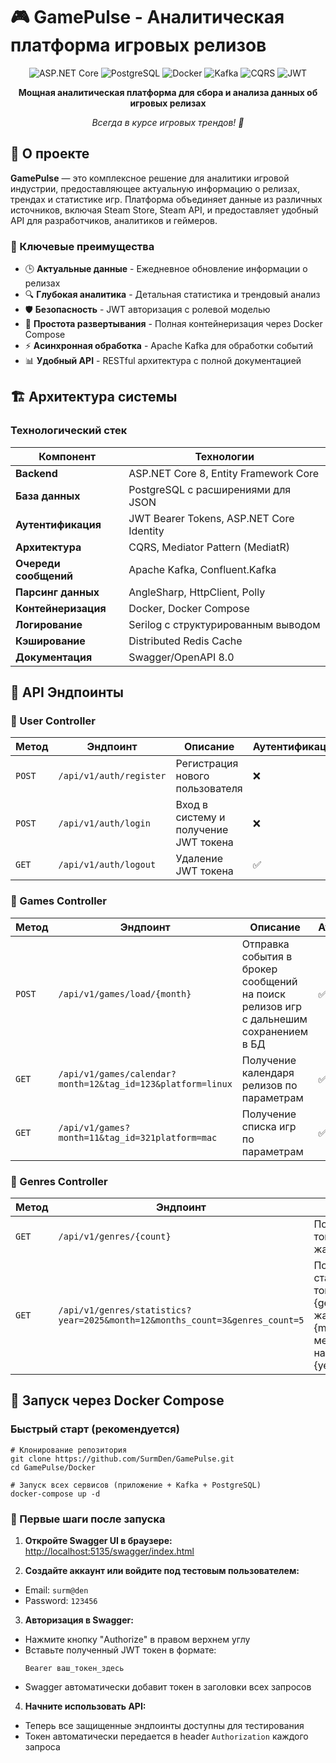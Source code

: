 # 🎮 GamePulse - Аналитическая платформа игровых релизов

<div align="center">

![ASP.NET Core](https://img.shields.io/badge/ASP.NET_Core-8.0-purple.svg)
![PostgreSQL](https://img.shields.io/badge/PostgreSQL-16-blue.svg)
![Docker](https://img.shields.io/badge/Docker-Ready-blue.svg)
![Kafka](https://img.shields.io/badge/Apache_Kafka-Streaming-orange.svg)
![CQRS](https://img.shields.io/badge/Architecture-CQRS-green.svg)
![JWT](https://img.shields.io/badge/Auth-JWT-orange.svg)

**Мощная аналитическая платформа для сбора и анализа данных об игровых релизах**

*Всегда в курсе игровых трендов! 🚀*

</div>

## 📖 О проекте

**GamePulse** — это комплексное решение для аналитики игровой индустрии, предоставляющее актуальную информацию о релизах, трендах и статистике игр. Платформа объединяет данные из различных источников, включая Steam Store, Steam API, и предоставляет удобный API для разработчиков, аналитиков и геймеров.

### 🌟 Ключевые преимущества

- 🕒 **Актуальные данные** - Ежедневное обновление информации о релизах
- 🔍 **Глубокая аналитика** - Детальная статистика и трендовый анализ
- 🛡️ **Безопасность** - JWT авторизация с ролевой моделью
- 🐳 **Простота развертывания** - Полная контейнеризация через Docker Compose
- ⚡ **Асинхронная обработка** - Apache Kafka для обработки событий
- 📊 **Удобный API** - RESTful архитектура с полной документацией

## 🏗️ Архитектура системы

### Технологический стек

| Компонент | Технологии |
|-----------|-------------|
| **Backend** | ASP.NET Core 8, Entity Framework Core |
| **База данных** | PostgreSQL с расширениями для JSON |
| **Аутентификация** | JWT Bearer Tokens, ASP.NET Core Identity |
| **Архитектура** | CQRS, Mediator Pattern (MediatR) |
| **Очереди сообщений** | Apache Kafka, Confluent.Kafka |
| **Парсинг данных** | AngleSharp, HttpClient, Polly |
| **Контейнеризация** | Docker, Docker Compose |
| **Логирование** | Serilog с структурированным выводом |
| **Кэширование** | Distributed Redis Cache |
| **Документация** | Swagger/OpenAPI 8.0 |

## 📡 API Эндпоинты

### 🔐 User Controller

| Метод | Эндпоинт | Описание | Аутентификация |
|-------|----------|-----------|----------------|
| `POST` | `/api/v1/auth/register` | Регистрация нового пользователя | ❌ |
| `POST` | `/api/v1/auth/login` | Вход в систему и получение JWT токена | ❌ |
| `GET` | `/api/v1/auth/logout` | Удаление JWT токена | ✅ |


### 🎯 Games Controller

| Метод | Эндпоинт | Описание | Аутентификация |
|-------|----------|-----------|----------------|
| `POST` | `/api/v1/games/load/{month}` | Отправка события в брокер сообщений на поиск релизов игр с дальнешим сохранением в БД | ✅ |
| `GET` | `/api/v1/games/calendar?month=12&tag_id=123&platform=linux` | Получение календаря релизов по параметрам | ✅ |
| `GET` | `/api/v1/games?month=11&tag_id=321platform=mac` | Получение списка игр по параметрам | ✅ |


### 📅 Genres Controller

| Метод | Эндпоинт | Описание | Аутентификация |
|-------|----------|-----------|----------------|
| `GET` | `/api/v1/genres/{count}` | Получение топ-{count} жанров | ✅ |
| `GET` | `/api/v1/genres/statistics?year=2025&month=12&months_count=3&genres_count=5` | Получение статистики по топ-{genres_count} жанрам, за {months_count} месяцев начиная с {year}/{month} | ✅ |


## 🐳 Запуск через Docker Compose

### Быстрый старт (рекомендуется)

```
# Клонирование репозитория
git clone https://github.com/SurmDen/GamePulse.git
cd GamePulse/Docker

# Запуск всех сервисов (приложение + Kafka + PostgreSQL)
docker-compose up -d
```
### 🚀 Первые шаги после запуска

1. **Откройте Swagger UI в браузере:**
[http://localhost:5135/swagger/index.html](http://localhost:5135/swagger/index.html)

2. **Создайте аккаунт или войдите под тестовым пользователем:**
- Email: `surm@den`
- Password: `123456`

3. **Авторизация в Swagger:**
- Нажмите кнопку "Authorize" в правом верхнем углу
- Вставьте полученный JWT токен в формате:
  ```
  Bearer ваш_токен_здесь
  ```
- Swagger автоматически добавит токен в заголовки всех запросов

4. **Начните использовать API:**
- Теперь все защищенные эндпоинты доступны для тестирования
- Токен автоматически передается в header `Authorization` каждого запроса
